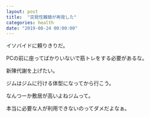 ```yaml
---
layout: post
title:  "突発性難聴が再発した"
categories: health
date: "2019-08-24 00:00:00"
---
```


イソバイドに頼りきりだ。

PCの前に座ってばかりいないで筋トレをする必要があるな。

新陳代謝を上げたい。

ジムはジムに行ける体型になってから行こう。

なんつーか敷居が高いよねジムって。

本当に必要な人が利用できないのってダメだよなぁ。
